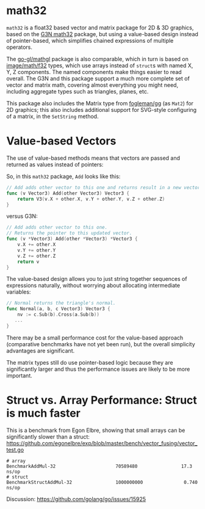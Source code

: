 # math32

`math32` is a float32 based vector and matrix package for 2D & 3D graphics, based on the [G3N math32](https://github.com/g3n/engine) package, but using a value-based design instead of pointer-based, which simplifies chained expressions of multiple operators.

The [go-gl/mathgl](https://github.com/go-gl/mathgl) package is also comparable, which in turn is based on [image/math/f32](https://golang.org/x/image/math/f32) types, which use arrays instead of `struct`s with named X, Y, Z components.  The named components make things easier to read overall.  The G3N and this package support a much more complete set of vector and matrix math, covering almost everything you might need, including aggregate types such as triangles, planes, etc.

This package also includes the Matrix type from [fogleman/gg](https://github.com/fogleman/gg) (as `Mat2`) for 2D graphics; this also includes additional support for SVG-style configuring of a matrix, in the `SetString` method.

# Value-based Vectors

The use of value-based methods means that vectors are passed and returned as values instead of pointers:

So, in this `math32` package, `Add` looks like this:

```Go
// Add adds other vector to this one and returns result in a new vector.
func (v Vector3) Add(other Vector3) Vector3 {
	return V3(v.X + other.X, v.Y + other.Y, v.Z + other.Z)
}
```

versus G3N:

```Go
// Add adds other vector to this one.
// Returns the pointer to this updated vector.
func (v *Vector3) Add(other *Vector3) *Vector3 {
	v.X += other.X
	v.Y += other.Y
	v.Z += other.Z
	return v
}
```

The value-based design allows you to just string together sequences of expressions naturally, without worrying about allocating intermediate variables:

```Go
// Normal returns the triangle's normal.
func Normal(a, b, c Vector3) Vector3 {
	nv := c.Sub(b).Cross(a.Sub(b))
   ...
}
```

There may be a small performance cost for the value-based approach (comparative benchmarks have not yet been run), but the overall simplicity advantages are significant.

The matrix types still do use pointer-based logic because they are significantly larger and thus the performance issues are likely to be more important.

# Struct vs. Array Performance: Struct is much faster

This is a benchmark from Egon Elbre, showing that small arrays can be significantly slower than 
a struct: https://github.com/egonelbre/exp/blob/master/bench/vector_fusing/vector_test.go

```
# array
BenchmarkAddMul-32                      70589480                17.3 ns/op
# struct
BenchmarkStructAddMul-32                1000000000               0.740 ns/op
```

Discussion: https://github.com/golang/go/issues/15925

